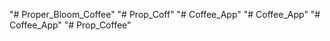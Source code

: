 "# Proper_Bloom_Coffee" 
"# Prop_Coff" 
"# Coffee_App" 
"# Coffee_App" 
"# Coffee_App" 
"# Prop_Coffee" 
